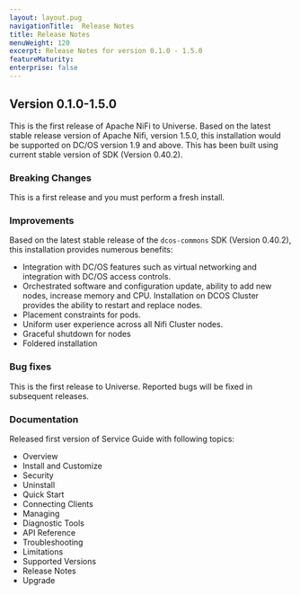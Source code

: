 ```yaml
---
layout: layout.pug
navigationTitle:  Release Notes
title: Release Notes
menuWeight: 120
excerpt: Release Notes for version 0.1.0 - 1.5.0
featureMaturity:
enterprise: false
---
```


## Version 0.1.0-1.5.0

This is the first release of Apache NiFi to Universe. Based on the latest stable release version of Apache Nifi, version 1.5.0, this installation would be supported on DC/OS version 1.9 and above. This has been built using current stable version of SDK (Version 0.40.2).

### Breaking Changes

This is a first release and you must perform a fresh install.  

### Improvements

Based on the latest stable release of the `dcos-commons` SDK (Version 0.40.2), this installation provides numerous benefits:

- Integration with DC/OS features such as virtual networking and integration with DC/OS access controls.
- Orchestrated software and configuration update, ability to add new nodes, increase memory and CPU. Installation on DCOS 
Cluster provides the ability to restart and replace nodes.
- Placement constraints for pods.
- Uniform user experience across all Nifi Cluster nodes.
- Graceful shutdown for nodes
- Foldered installation

### Bug fixes

This is the first release to Universe. Reported bugs will be fixed in subsequent releases.

### Documentation

Released first version of Service Guide with following topics:

- Overview
- Install and Customize
- Security
- Uninstall
- Quick Start
- Connecting Clients
- Managing
- Diagnostic Tools
- API Reference
- Troubleshooting
- Limitations
- Supported Versions
- Release Notes
- Upgrade
